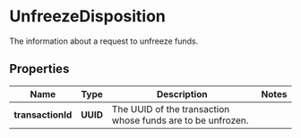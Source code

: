 

# UnfreezeDisposition

The information about a request to unfreeze funds.

## Properties

| Name | Type | Description | Notes |
|------------ | ------------- | ------------- | -------------|
|**transactionId** | **UUID** | The UUID of the transaction whose funds are to be unfrozen. |  |



